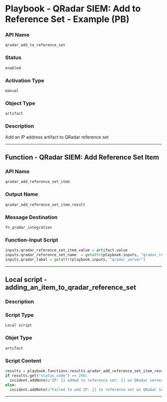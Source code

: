 <!--
    DO NOT MANUALLY EDIT THIS FILE
    THIS FILE IS AUTOMATICALLY GENERATED WITH resilient-sdk codegen
    Generated with resilient-sdk v49.1.51
-->

# Playbook - QRadar SIEM: Add to Reference Set - Example (PB)

### API Name
`qradar_add_to_reference_set`

### Status
`enabled`

### Activation Type
`manual`

### Object Type
`artifact`

### Description
Add an IP address artifact to QRadar reference set


---
## Function - QRadar SIEM: Add Reference Set Item

### API Name
`qradar_add_reference_set_item`

### Output Name
`qradar_add_reference_set_item_result`

### Message Destination
`fn_qradar_integration`

### Function-Input Script
```python
inputs.qradar_reference_set_item_value = artifact.value
inputs.qradar_reference_set_name  = getattr(playbook.inputs, "qradar_reference_set_name")
inputs.qradar_label = getattr(playbook.inputs, "qradar_server")
```

---

## Local script - adding_an_item_to_qradar_reference_set

### Description


### Script Type
`Local script`

### Objet Type
`artifact`

### Script Content
```python
results = playbook.functions.results.qradar_add_reference_set_item_result
if results.get("status_code") == 200:
  incident.addNote(u"IP: {} added to reference set: {} on QRadar server: {}".format(artifact.value, results.get("inputs", {}).qradar_reference_set_name, results.get("inputs", {}).qradar_label))
else:
  incident.addNote(u"Failed to add IP: {} to reference set on QRadar server: {}. Status Code: {}, message: {}".format(artifact.value, results.get("inputs", {}).qradar_label, str(results.get("status_code")), results.get("inputs", {}).qradar_reference_set_name))
```

---
